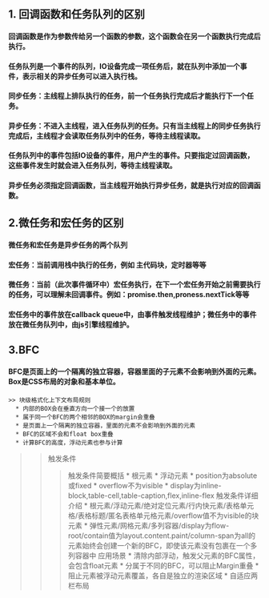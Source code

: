 ## 1. 回调函数和任务队列的区别

  #### 回调函数是作为参数传给另一个函数的参数，这个函数会在另一个函数执行完成后执行。
  #### 任务队列是一个事件的队列，IO设备完成一项任务后，就在队列中添加一个事件，表示相关的异步任务可以进入执行栈。

  #### 同步任务：主线程上排队执行的任务，前一个任务执行完成后才能执行下一个任务。
  #### 异步任务：不进入主线程，进入任务队列的任务。只有当主线程上的同步任务执行完成后，主线程才会读取任务队列中的任务，等待主线程读取。

  #### 任务队列中的事件包括IO设备的事件，用户产生的事件。只要指定过回调函数，这些事件发生时就会进入任务队列，等待主线程读取。
  #### 异步任务必须指定回调函数，当主线程开始执行异步任务，就是执行对应的回调函数。

## 2.微任务和宏任务的区别

  #### 微任务和宏任务是异步任务的两个队列
  #### 宏任务：当前调用栈中执行的任务，例如 主代码块，定时器等等
  #### 微任务：当前（此次事件循环中）宏任务执行，在下一个宏任务开始之前需要执行的任务，可以理解未回调事件。例如：promise.then,proness.nextTick等等

  #### 宏任务中的事件放在callback queue中，由事件触发线程维护；微任务中的事件放在微任务队列中，由js引擎线程维护。
  


## 3.BFC

  #### BFC是页面上的一个隔离的独立容器，容器里面的子元素不会影响到外面的元素。Box是CSS布局的对象和基本单位。

    >> 块级格式化上下文布局规则
      * 内部的BOX会在垂直方向一个接一个的放置
      * 属于同一个BFC的两个相邻的BOX的margin会重叠
      * 是页面上一个隔离的独立容器，里面的元素不会影响到外面的元素
      * BFC的区域不会和float box重叠
      * 计算BFC的高度，浮动元素也参与计算    
  >> 触发条件
  >>> 触发条件简要概括
    * 根元素
    * 浮动元素
    * position为absolute或fixed
    * overflow不为visible
    * display为inline-block,table-cell,table-caption,flex,inline-flex
  >>>触发条件详细介绍
    * 根元素/浮动元素/绝对定位元素/行内快元素/表格单元格/表格标题/匿名表格单元格元素/overflow值不为visible的块元素
    * 弹性元素/网格元素/多列容器/display为flow-root/contain值为layout.content.paint/column-span为all的元素始终会创建一个新的BFC，即使该元素没有包裹在一个多列容器中
  >> 应用场景
    * 清除内部浮动，触发父元素的BFC属性，会包含float元素
    * 分属于不同的BFC，可以阻止Margin重叠
    * 阻止元素被浮动元素覆盖，各自是独立的渲染区域
    * 自适应两栏布局

